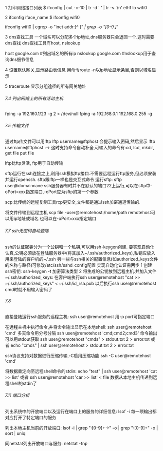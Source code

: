 ﻿
1 打印网络接口列表
$ ifconfig | cut -c-10 | tr -d ' ' | tr -s '\n'
eth1
lo
wifi0

2 ifconfig iface_name
$ ifconfig wifi0

ifconfig wifi0 | egrep -o "inet addr:[^ ]*" | grep -o "[0-9.]*"




3 dns查找工具
一个域名可以分配多个ip地址,dns服务器只会返回一个.这时需要dns查找
dns查找工具有host, nslookup

host google.com #列出域名的所有ip
nslookup google.com #nslookup用于查询dns细节信息


4 设置默认网关,显示路由表信息
用命令route
-n以ip地址显示条目,否则以域名显示

5 traceroute 显示分组途径的所有网关地址


###### 7.4 列出网络上的所有活动主机
fping -a 192.160.1/23 -g 2 > /dev/null
fping -a 192.168.0.1 192.168.0.255 -g



###### 7.5 传输文件
通过ftp传文件可以用lftp
lftp username@ftphost
会提示输入密码,然后显示
lftp username@ftphost :->
这时支持命令自动补全,可输入的命令有:cd, lcd, mkdir,
get file
put file

lftp比ftp灵活, ftp用于自动传输


sftp运行在ssh连接之上,利用ssh模拟ftp接口.不需要远程运行ftp服务,但必须安装并运行openssh.
sftp跟lftp一样也是交互式命令
运行sftp:
sftp user@domainnane
ssh服务器有时并不在默认的端口22上运行,可以在sftp中-oPort=xxx指定端口,-oPort应为sftp的第一个参数

scp:比传统的远程复制工具rcp更安全,文件都是通过ssh加密通道传输的.

将文件传输到远程主机
scp file -user@remotehost:/home/path
remotehost可以用ip地址或域名
也可以在-oPort=xxx指定端口


###### 7.7 ssh无密码自动登陆
ssh的认证密钥分为一个公钥和一个私钥,可以用ssh-keygen创建.
要实现自动化认真,公钥必须放在登陆服务器中(将其加入~/.ssh/authorized_keys),私钥应放入用来登陆的客户机的~/.ssh
另一些与ssh相关的配置信息(如authorized_keys文件的名称与路径)可修改/etc/ssh/sshd_config配置
实现自动化认证需两步
1 创建ssh密钥:
ssh-keygen -t 加密算法类型
2 将生成的公钥放到远程主机.并加入文件~/.ssh/authorized_keys:
在客户端执行ssh user@remotehost "cat >> ~/.ssh/authorized_keys" < ~/.ssh/id_rsa.pub
以后执行ssh user@remotehost cmd时就不用输入密码了

###### 7.8 
直接登陆运行ssh服务的远程主机:
ssh user@remotehost
用-p port可指定端口

在远程主机中执行命令,并将命令输出显示在本地shell:
ssh user@remotehost 'cmd'
多天命令用分号分隔
ssh user@remotehost 'cmd;cmd2;cmd3'
命令输出可以用stdout获取
ssh user@remotehost "cmds" > stdout.txt 2 > error.txt
或者
echo "cmds" | ssh user@remotehost > stdout.txt 2 > error.txt


ssh协议支持对数据进行压缩传输,-C启用压缩功能
ssh -C user@remotehost 'cmd'

将数据重定向至远程shell命令的stdin:
echo "test" | ssh user@remotehost 'cat >> list'
或者
ssh user@remotehost 'car >> list' < file
数据从本地主机传递到远程shell的stdin了



###### 7.11 端口分析
列出系统中的开放端口以及运行在端口上的服务的详细信息:
lsof -i
每一项输出都对应打开了特定端口的服务

列出本地主机当前的开放端口:
lsof -i | grep ":[0-9]\+->" -o | grep ":[0-9]\+" -o | sort | uniq

同netstat列出开放端口与服务:
netstat -tnp






















